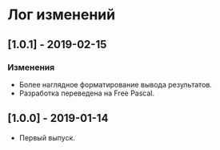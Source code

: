 ﻿# Лог изменений

[//]: # (YYYY-MM-DD)
[//]: # (Added, Changed, Deprecated, Removed, Fixed, Security)
[//]: # (Добавлено, Изменения, Устарело, Удалено, Исправлено, Безопасность)

## [1.0.1] - 2019-02-15

### Изменения
- Более наглядное форматирование вывода результатов.
- Разработка переведена на Free Pascal.

## [1.0.0] - 2019-01-14

- Первый выпуск.